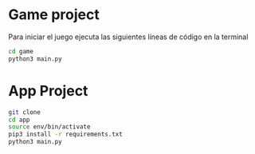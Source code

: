 # Game project
Para iniciar el juego ejecuta las siguientes líneas de código en la terminal
```sh
cd game
python3 main.py
```

# App Project
```sh
git clone
cd app
source env/bin/activate
pip3 install -r requirements.txt
python3 main.py
```